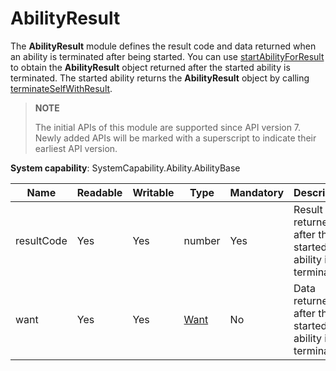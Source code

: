 # AbilityResult

The **AbilityResult** module defines the result code and data returned when an ability is terminated after being started. You can use [startAbilityForResult](js-apis-ability-featureAbility.md#featureabilitystartabilityforresult7) to obtain the **AbilityResult** object returned after the started ability is terminated. The started ability returns the **AbilityResult** object by calling [terminateSelfWithResult](js-apis-ability-featureAbility.md#featureabilityterminateselfwithresult7).

> **NOTE**
>
> The initial APIs of this module are supported since API version 7. Newly added APIs will be marked with a superscript to indicate their earliest API version.

**System capability**: SystemCapability.Ability.AbilityBase

| Name       | Readable   | Writable    | Type                | Mandatory| Description                                                        |
| ----------- | -------- |-------- | -------------------- | ---- | ------------------------------------------------------------ |
| resultCode    | Yes   | Yes     | number               | Yes  | Result code returned after the started ability is terminated.                              |
| want   | Yes   | Yes     | [Want](./js-apis-app-ability-want.md)               | No  | Data returned after the started ability is terminated. |

